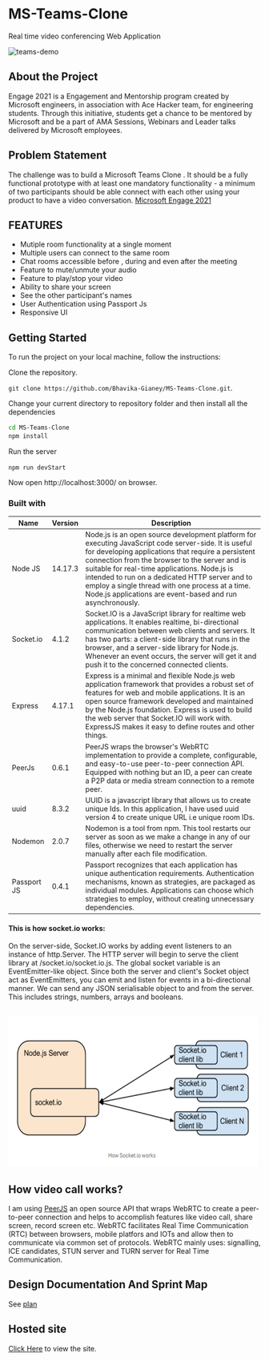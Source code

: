 # MS-Teams-Clone
Real time video conferencing Web Application 


![teams-demo](https://user-images.githubusercontent.com/63343906/125576725-080ced51-4138-48be-be60-75c04e72d1e6.PNG)



## About the Project
Engage 2021 is a Engagement and Mentorship program created by Microsoft engineers, in association with Ace Hacker team, for engineering students. Through this initiative, students get a chance to be mentored by Microsoft and be a part of AMA Sessions, Webinars and Leader talks delivered by Microsoft employees.

## Problem Statement
The challenge was to build a Microsoft Teams Clone . It should be a fully functional prototype with at least one mandatory functionality - a minimum of two participants should be able connect with each other using your product to have a video conversation. [Microsoft Engage 2021](https://microsoft.acehacker.com/engage2021/)

## FEATURES
* Mutiple room functionality at a single moment
* Multiple users can connect to the same room
* Chat rooms accessible before , during and even after the meeting 
* Feature to mute/unmute your audio
* Feature to play/stop your video
* Ability to share your screen
* See the other participant's names
* User Authentication using Passport Js
* Responsive UI


## Getting Started
To run the project on your local machine, follow the instructions:

Clone the repository.

`git clone https://github.com/Bhavika-Gianey/MS-Teams-Clone.git`.

Change your current directory to repository folder and then install all the dependencies
```bash
cd MS-Teams-Clone
npm install
```

Run the server

`npm run devStart`

Now open http://localhost:3000/ on browser.



### Built with
| Name | Version | Description
| ------ | ------ | ------ |
| Node JS | 14.17.3 | Node.js is an open source development platform for executing JavaScript code server-side. It is useful for developing applications that require a persistent connection from the browser to the server and is suitable for real-time applications. Node.js is intended to run on a dedicated HTTP server and to employ a single thread with one process at a time. Node.js applications are event-based and run asynchronously.  |
| Socket.io | 4.1.2 | Socket.IO is a JavaScript library for realtime web applications. It enables realtime, bi-directional communication between web clients and servers. It has two parts: a client-side library that runs in the browser, and a server-side library for Node.js. Whenever an event occurs, the server will get it and push it to the concerned connected clients. |
| Express | 4.17.1 | Express is a minimal and flexible Node.js web application framework that provides a robust set of features for web and mobile applications. It is an open source framework developed and maintained by the Node.js foundation. Express is used to build the web server that Socket.IO will work with. ExpressJS makes it easy to define routes and other things. |
| PeerJs |  0.6.1 | PeerJS wraps the browser's WebRTC implementation to provide a complete, configurable, and easy-to-use peer-to-peer connection API. Equipped with nothing but an ID, a peer can create a P2P data or media stream connection to a remote peer. |
| uuid | 8.3.2 | UUID is a javascript library that allows us to create unique Ids. In this application, I have used uuid version 4 to create unique URL i.e unique room IDs. |
| Nodemon | 2.0.7 | Nodemon is a tool from npm. This tool restarts our server as soon as we make a change in any of our files, otherwise we need to restart the server manually after each file modification. |
| Passport JS | 0.4.1 | Passport recognizes that each application has unique authentication requirements. Authentication mechanisms, known as strategies, are packaged as individual modules. Applications can choose which strategies to employ, without creating unnecessary dependencies. |


#### This is how socket.io works:</br>
On the server-side, Socket.IO works by adding event listeners to an instance of http.Server. The HTTP server will begin to serve the client library at /socket.io/socket.io.js. The global socket variable is an EventEmitter-like object. Since both the server and client's Socket object act as EventEmitters, you can emit and listen for events in a bi-directional manner. We can send any JSON serialisable object to and from the server. This includes strings, numbers, arrays and booleans. </br> </br>

<img src="https://github.com/AJgthb2002/WeTalk/blob/4f7422b6537b01926390cbb1611b7238d82c919c/screenshots/socketio_working_1.png" alt="socketio_working" width="500"     height="300" margin-left ="auto" margin-right="auto" />


## How video call works?

I am using [PeerJS](https://peerjs.com/) an open source API that wraps WebRTC to create a peer-to-peer connection and helps to accomplish features like video call, share screen, record screen etc. WebRTC facilitates Real Time Communication (RTC) between browsers, mobile platfors and IOTs and allow then to communicate via common set of protocols. WebRTC mainly uses: signalling, ICE candidates, STUN server and TURN server for Real Time Communication.



## Design Documentation And Sprint Map

See [plan](https://docs.google.com/document/d/1qQZEzLoVL_Eaf6fwkQQ0P_8GfhUdjHAQ8GGDxShf4bE/edit#heading=h.mbjsiz6n6jlo)


## Hosted site

[Click Here](https://engage-21-teams-clone.herokuapp.com/home) to view the site.




